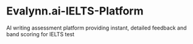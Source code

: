 # Evalynn.ai-IELTS-Platform
AI writing assessment platform providing instant, detailed feedback and band scoring for IELTS test

